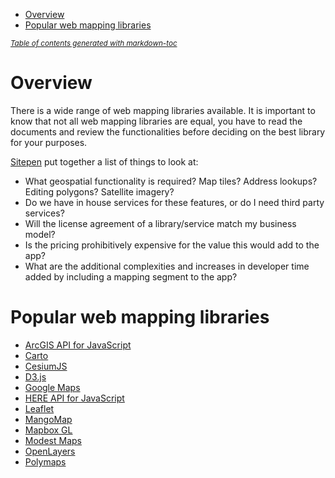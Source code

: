 - [Overview](#overview)
- [Popular web mapping libraries](#popular-web-mapping-libraries)

<small><i><a href='http://ecotrust-canada.github.io/markdown-toc/'>Table of contents generated with markdown-toc</a></i></small>


# Overview
There is a wide range of web mapping libraries available. It is important to know that not all web mapping libraries are equal, you have to read the documents and review the functionalities before deciding on the best library for your purposes. 

[Sitepen](https://www.sitepen.com/blog/how-to-pick-a-web-mapping-library-for-your-app) put together a list of things to look at:
* What geospatial functionality is required? Map tiles? Address lookups? Editing polygons? Satellite imagery?
* Do we have in house services for these features, or do I need third party services?
* Will the license agreement of a library/service match my business model?
* Is the pricing prohibitively expensive for the value this would add to the app?
* What are the additional complexities and increases in developer time added by including a mapping segment to the app?

# Popular web mapping libraries
* [ArcGIS API for JavaScript](https://developers.arcgis.com/javascript/)
* [Carto](https://carto.com)
* [CesiumJS](https://cesium.com/cesiumjs/)
* [D3.js](https://d3js.org)
* [Google Maps](https://developers.google.com/maps/documentation)
* [HERE API for JavaScript](https://developer.here.com/develop/javascript-api)
* [Leaflet](https://leafletjs.com)
* [MangoMap](https://mangomap.com)
* [Mapbox GL](https://docs.mapbox.com/mapbox-gl-js/api/)
* [Modest Maps](http://modestmaps.com)
* [OpenLayers](https://openlayers.org)
* [Polymaps](http://polymaps.org)


